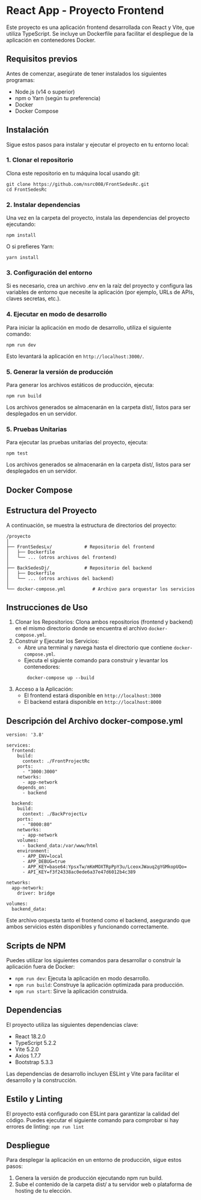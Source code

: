# React App - Proyecto Frontend

Este proyecto es una aplicación frontend desarrollada con React y Vite, que utiliza TypeScript. Se incluye un Dockerfile para facilitar el despliegue de la aplicación en contenedores Docker.

## Requisitos previos

Antes de comenzar, asegúrate de tener instalados los siguientes programas:

- Node.js (v14 o superior)
- npm o Yarn (según tu preferencia)
- Docker
- Docker Compose

## Instalación

Sigue estos pasos para instalar y ejecutar el proyecto en tu entorno local:

### 1. Clonar el repositorio

Clona este repositorio en tu máquina local usando git:

```
git clone https://github.com/nsrc008/FrontSedesRc.git
cd FrontSedesRc
```

### 2. Instalar dependencias

Una vez en la carpeta del proyecto, instala las dependencias del proyecto ejecutando:

`npm install`

O si prefieres Yarn:

`yarn install`

### 3. Configuración del entorno

Si es necesario, crea un archivo .env en la raíz del proyecto y configura las variables de entorno que necesite la aplicación (por ejemplo, URLs de APIs, claves secretas, etc.).

### 4. Ejecutar en modo de desarrollo

Para iniciar la aplicación en modo de desarrollo, utiliza el siguiente comando:

`npm run dev`

Esto levantará la aplicación en `http://localhost:3000/`.

### 5. Generar la versión de producción

Para generar los archivos estáticos de producción, ejecuta:

`npm run build`

Los archivos generados se almacenarán en la carpeta dist/, listos para ser desplegados en un servidor.

### 5. Pruebas Unitarias

Para ejecutar las pruebas unitarias del proyecto, ejecuta:

`npm test`

Los archivos generados se almacenarán en la carpeta dist/, listos para ser desplegados en un servidor.

## Docker Compose

## Estructura del Proyecto

A continuación, se muestra la estructura de directorios del proyecto:

```
/proyecto
│
├── FrontSedesLv/            # Repositorio del frontend
│   ├── Dockerfile
│   └── ... (otros archivos del frontend)
│
├── BackSedesDj/             # Repositorio del backend
│   ├── Dockerfile
│   └── ... (otros archivos del backend)
│
└── docker-compose.yml          # Archivo para orquestar los servicios
```

## Instrucciones de Uso

1. Clonar los Repositorios: Clona ambos repositorios (frontend y backend) en el mismo directorio donde se encuentra el archivo `docker-compose.yml`.
2. Construir y Ejecutar los Servicios:
   - Abre una terminal y navega hasta el directorio que contiene `docker-compose.yml`.
   - Ejecuta el siguiente comando para construir y levantar los contenedores:
     ```
      docker-compose up --build
     ```
3. Acceso a la Aplicación:
   - El frontend estará disponible en `http://localhost:3000 `
   - El backend estará disponible en `http://localhost:8000`

## Descripción del Archivo docker-compose.yml

```
version: '3.8'

services:
  frontend:
    build:
      context: ./FrontProjectRc
    ports:
      - "3000:3000"
    networks:
      - app-network
    depends_on:
      - backend

  backend:
    build:
      context: ./BackProjectLv
    ports:
      - "8000:80"
    networks:
      - app-network
    volumes:
      - backend_data:/var/www/html
    environment:
      - APP_ENV=local
      - APP_DEBUG=true
      - APP_KEY=base64:YpsxTw/mKmMOXTRpPpY3u/LceoxJWauq2gYGMkopUQo=
      - API_KEY=f3f24338ac0ede6a37e47d6012b4c389

networks:
  app-network:
    driver: bridge

volumes:
  backend_data:
```

Este archivo orquesta tanto el frontend como el backend, asegurando que ambos servicios estén disponibles y funcionando correctamente.

## Scripts de NPM

Puedes utilizar los siguientes comandos para desarrollar o construir la aplicación fuera de Docker:

- `npm run dev`: Ejecuta la aplicación en modo desarrollo.
- `npm run build`: Construye la aplicación optimizada para producción.
- `npm run start`: Sirve la aplicación construida.

## Dependencias

El proyecto utiliza las siguientes dependencias clave:

- React 18.2.0
- TypeScript 5.2.2
- Vite 5.2.0
- Axios 1.7.7
- Bootstrap 5.3.3

Las dependencias de desarrollo incluyen ESLint y Vite para facilitar el desarrollo y la construcción.

## Estilo y Linting

El proyecto está configurado con ESLint para garantizar la calidad del código. Puedes ejecutar el siguiente comando para comprobar si hay errores de linting:
`npm run lint`

## Despliegue

Para desplegar la aplicación en un entorno de producción, sigue estos pasos:

1. Genera la versión de producción ejecutando npm run build.
2. Sube el contenido de la carpeta dist/ a tu servidor web o plataforma de hosting de tu elección.
